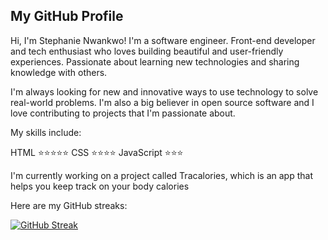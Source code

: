 ## My GitHub Profile

Hi, I'm Stephanie Nwankwo! I'm a software engineer. 
Front-end developer and tech enthusiast who loves building beautiful and user-friendly experiences. Passionate about learning new technologies and sharing knowledge with others.

I'm always looking for new and innovative ways to use technology to solve real-world problems. I'm also a big believer in open source software and I love contributing to projects that I'm passionate about.

My skills include:

HTML ⭐️⭐️⭐️⭐️⭐️
CSS  ⭐️⭐️⭐️⭐️
JavaScript ⭐️⭐️⭐️

I'm currently working on a project called Tracalories, which is an app that helps you keep track on your body calories

Here are my GitHub streaks:


[![GitHub Streak](https://streak-stats.demolab.com/?user=GoSTEAN&theme=hacker)](https://git.io/streak-stats)
